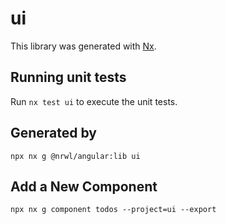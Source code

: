 # ui

This library was generated with [Nx](https://nx.dev).

## Running unit tests

Run `nx test ui` to execute the unit tests.

## Generated by

```
npx nx g @nrwl/angular:lib ui
```

## Add a New Component

```
npx nx g component todos --project=ui --export
```
